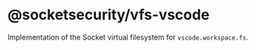 # @socketsecurity/vfs-vscode

Implementation of the Socket virtual filesystem for `vscode.workspace.fs`.
